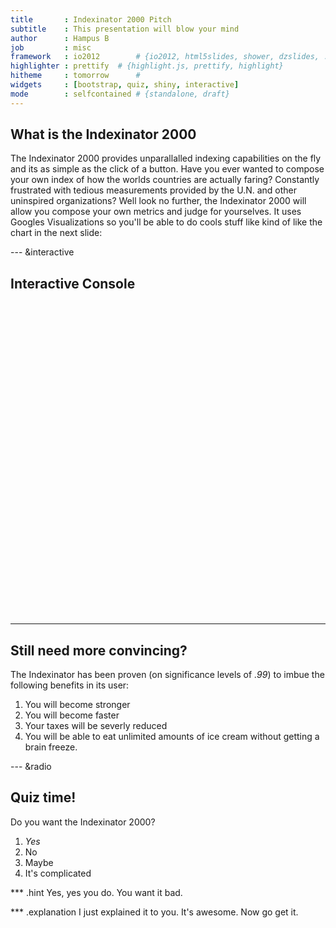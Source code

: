 ```yaml
---
title       : Indexinator 2000 Pitch
subtitle    : This presentation will blow your mind
author      : Hampus B
job         : misc
framework   : io2012        # {io2012, html5slides, shower, dzslides, ...}
highlighter : prettify  # {highlight.js, prettify, highlight}
hitheme     : tomorrow      # 
widgets     : [bootstrap, quiz, shiny, interactive]           
mode        : selfcontained # {standalone, draft}
---
```


## What is the Indexinator 2000

The Indexinator 2000 provides unparallalled indexing capabilities on the fly and its as simple as the click of a button. Have you ever wanted to compose your own index of how the worlds countries are actually faring? Constantly frustrated with tedious measurements provided by the U.N. and other uninspired organizations? Well look no further, the Indexinator 2000 will allow you compose your own metrics and judge for yourselves. It uses Googles Visualizations so you'll be able to do cools stuff like kind of like the chart in the next slide:

--- &interactive

## Interactive Console

<!-- MotionChart generated in R 3.1.0 by googleVis 0.5.2 package -->
<!-- Wed Jun 18 16:15:23 2014 -->


<!-- jsHeader -->
<script type="text/javascript">
 
// jsData 
function gvisDataMotionChartID1d50ea2beeb () {
var data = new google.visualization.DataTable();
var datajson =
[
 [
 "Apples",
2008,
"West",
98,
78,
20,
"2008-12-31" 
],
[
 "Apples",
2009,
"West",
111,
79,
32,
"2009-12-31" 
],
[
 "Apples",
2010,
"West",
89,
76,
13,
"2010-12-31" 
],
[
 "Oranges",
2008,
"East",
96,
81,
15,
"2008-12-31" 
],
[
 "Bananas",
2008,
"East",
85,
76,
9,
"2008-12-31" 
],
[
 "Oranges",
2009,
"East",
93,
80,
13,
"2009-12-31" 
],
[
 "Bananas",
2009,
"East",
94,
78,
16,
"2009-12-31" 
],
[
 "Oranges",
2010,
"East",
98,
91,
7,
"2010-12-31" 
],
[
 "Bananas",
2010,
"East",
81,
71,
10,
"2010-12-31" 
] 
];
data.addColumn('string','Fruit');
data.addColumn('number','Year');
data.addColumn('string','Location');
data.addColumn('number','Sales');
data.addColumn('number','Expenses');
data.addColumn('number','Profit');
data.addColumn('string','Date');
data.addRows(datajson);
return(data);
}
 
// jsDrawChart
function drawChartMotionChartID1d50ea2beeb() {
var data = gvisDataMotionChartID1d50ea2beeb();
var options = {};
options["width"] =    600;
options["height"] =    500;

    var chart = new google.visualization.MotionChart(
    document.getElementById('MotionChartID1d50ea2beeb')
    );
    chart.draw(data,options);
    

}
  
 
// jsDisplayChart
(function() {
var pkgs = window.__gvisPackages = window.__gvisPackages || [];
var callbacks = window.__gvisCallbacks = window.__gvisCallbacks || [];
var chartid = "motionchart";
  
// Manually see if chartid is in pkgs (not all browsers support Array.indexOf)
var i, newPackage = true;
for (i = 0; newPackage && i < pkgs.length; i++) {
if (pkgs[i] === chartid)
newPackage = false;
}
if (newPackage)
  pkgs.push(chartid);
  
// Add the drawChart function to the global list of callbacks
callbacks.push(drawChartMotionChartID1d50ea2beeb);
})();
function displayChartMotionChartID1d50ea2beeb() {
  var pkgs = window.__gvisPackages = window.__gvisPackages || [];
  var callbacks = window.__gvisCallbacks = window.__gvisCallbacks || [];
  window.clearTimeout(window.__gvisLoad);
  // The timeout is set to 100 because otherwise the container div we are
  // targeting might not be part of the document yet
  window.__gvisLoad = setTimeout(function() {
  var pkgCount = pkgs.length;
  google.load("visualization", "1", { packages:pkgs, callback: function() {
  if (pkgCount != pkgs.length) {
  // Race condition where another setTimeout call snuck in after us; if
  // that call added a package, we must not shift its callback
  return;
}
while (callbacks.length > 0)
callbacks.shift()();
} });
}, 100);
}
 
// jsFooter
</script>
 
<!-- jsChart -->  
<script type="text/javascript" src="https://www.google.com/jsapi?callback=displayChartMotionChartID1d50ea2beeb"></script>
 
<!-- divChart -->
  
<div id="MotionChartID1d50ea2beeb"
  style="width: 600px; height: 500px;">
</div>


---

## Still need more convincing?

The Indexinator has been proven (on significance levels of *.99*) to imbue the following benefits in its user:

1. You will become stronger
2. You will become faster
3. Your taxes will be severly reduced
4. You will be able to eat unlimited amounts of ice cream without getting a brain freeze.

--- &radio

## Quiz time!

Do you want the Indexinator 2000?

1. _Yes_
2. No
3. Maybe
4. It's complicated

*** .hint
Yes, yes you do. You want it bad.

*** .explanation
I just explained it to you. It's awesome. Now go get it.

